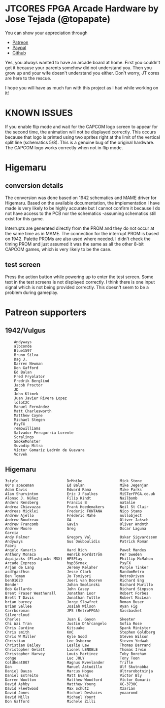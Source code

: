 # JTCORES FPGA Arcade Hardware by Jose Tejada (@topapate)

You can show your appreciation through
* [Patreon](https://patreon.com/jotego)
* [Paypal](https://paypal.me/topapate)
* [Github](https://github.com/sponsors/jotego)

Yes, you always wanted to have an arcade board at home. First you couldn't get it because your parents somehow did not understand you. Then you grow up and your wife doesn't understand you either. Don't worry, JT cores are here to the rescue.

I hope you will have as much fun with this project as I had while working on it!

# KNOWN ISSUES

If you enable flip mode and wait for the CAPCOM logo screen to appear for the second time, the animation will not be displayed correctly. This occurs because that logo is printed using two sprites right at the limit of the vertical split line (schematics 5/8). This is a genuine bug of the original hardware. The CAPCOM logo works correctly when not in flip mode.


# Higemaru

## conversion details

The conversion was done based on 1942 schematics and MAME driver for Higemaru. Based on the available
documentation, the implementation I have made is very likely to be highly accurate but I cannot confirm
it because I do not have access to the PCB nor the schematics -assuming schematics still exist for this game.

Interrupts are generated directly from the PROM and they do not occur at the same time as in MAME.
The connection for the interrupt PROM is based on 1942. Palette PROMs are also used where needed. I didn't
check the timing PROM and just assumed it was the same as all the other 8-bit CAPCOM games, which is very
likely to be the case.

## test screen

Press the action button while powering up to enter the test screen. Some text in the test screens is not
displayed correctly. I think there is one input signal which is not being provided correctly. This doesn't
seem to be a problem during gameplay.

# Patreon supporters

## 1942/Vulgus
```
    Andyways
    albconde
    Blue1597
    Bruno Silva
    Dag J.
    Darren Newman
    Don Gafford
    Ed Balan
    Fred Fryolator
    Fredrik Berglind
    Jacob Proctor
    JD
    John Klimek
    Juan Javier Rivera Lopez
    loloC2C
    Manuel Fernández
    Matt Charlesworth
    Matthew Coyne
    Michael Stegen
    PsyFX
    remowilliams
    Salvador Perugorria Lorente
    Scralings
    SmokeMonster
    Suvodip Mitra
    Víctor Gomariz Ladrón de Guevara
    Vorvek
```

## Higemaru
```
3style                      DrMnike                 Mick Stone
80's spaceman               Ed Balan                Mike Jegenjan
Adam Davis                  Edward Rana             Mike Parks
Alan Shurvinton             Eric J Faulkes          MiSTerFPGA.co.uk
Alonso J. Núñez             Filip Kindt             Nailbomb
Anders Rensberg             Francis B               natalie
Andrea Chiavazza            Frank Hoedemakers       Neil St Clair
Andreas Micklei             Frederic FONTANA        Nico Stamp
Andrew Ajello               Frédéric Mahé           nullobject
Andrew Boudreau             GA                      Oliver Jaksch
Andrew Francomb             Gavin                   Oliver Wndmth
Andrew Moore                Greg                    Oscar Laguna Garcia
Andy Palmer                 Gregory Val             Oskar Sigvardsson
Andyways                    Gus Douboulidis         Patrick Roman Fabri
Angelo Kanaris              Hard Rich               Paweł Mandes
Anthony Monaco              Henrik Nordström        Per Sweden
Aquijacks (Flashjacks MSX)  HFSPlay                 Phillip McMahon
Arcade Express              hyp36rmax               PsyFX
Arjan de Lang               Jeremy Kelaher          Purple Tinker
asdfgasfhsn                 Jesse Clark             RandomRetro
Ben Toman                   Jo Tomiyori             RetroDriven
ben01623                    Joeri van Dooren        Richard Eng
Bender                      Johan Smolinski         Richard Murillo
Bob Gallardo                John Casey              Richard Simpson
Brent Fraser Weatherall     Jonathan Loor           Robert Forbes
Brett T Davis               Jonathan Tuttle         Robert MacLean
brian burney                Jorge Slowfret          Roman Buser
Brian Sallee                Josiah Wilson           Ryan Fig
Carrboroman                 JPS (RetroFPGA)         Sassbasket Silvercloud
Charles                     Juan E. Gayon           Skeeter
Chi Wai Tran                Justin D'Arcangelo      Sofia Rose
Chris Jardine               Kitsuake                Spank Minister
Chris smith                 KnC                     Stephen Goldberg
Chris W Miller              Kyle Good               Steven Wilson
Christian                   Lee Osborne             Steven Yedwab
Christian Bailey            Leslie Law              Thomas Barrand
Christopher Gelatt          Lionel LENOBLE          Thomas Irwin
Christopher Harvey          Louis Martinez          Toby Boreham
cohge                       Luc JOLY                Tony Toon
Coldheat007                 Magnus Kvevlander       Trifle
Dan                         Manuel Astudillo        Ulf Skutnabba
Daniel Bauza                Marcus Hogue            Ultrarobotninja
Daniel Estreito             Matt Evans              Victor Bly
Darren Wootton              Matthew Woodford        Víctor Gomariz
David Ashby                 Matthew Young           XC-3730C
David Fleetwood             Max Schütz              Xzarian
David Jones                 Michael Deshaies        yoaarond
David Mills                 Michael Yount
Don Gafford                 Michele Zilli
```
